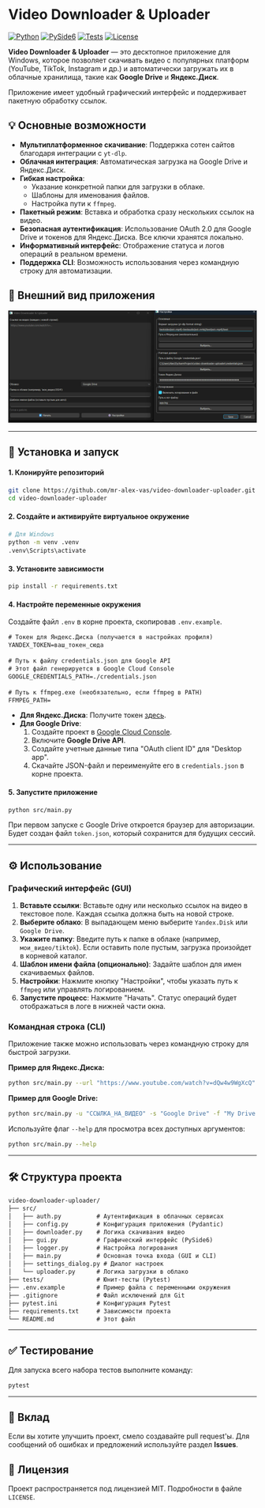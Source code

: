 # Video Downloader & Uploader

[![Python](https://img.shields.io/badge/Python-3.11+-blue?logo=python)](https://www.python.org/)
[![PySide6](https://img.shields.io/badge/PySide6-6.7-brightgreen?logo=qt)](https://www.qt.io/qt-for-python)
[![Tests](https://img.shields.io/badge/Tests-Passed-success)](https://github.com/mr-alex-vas/video-downloader-uploader/actions)
[![License](https://img.shields.io/badge/License-MIT-blue.svg)](https://opensource.org/licenses/MIT)

**Video Downloader & Uploader** — это десктопное приложение для Windows, которое позволяет скачивать видео с популярных платформ (YouTube, TikTok, Instagram и др.) и автоматически загружать их в облачные хранилища, такие как **Google Drive** и **Яндекс.Диск**.

Приложение имеет удобный графический интерфейс и поддерживает пакетную обработку ссылок.

## 💡 Основные возможности

- **Мультиплатформенное скачивание**: Поддержка сотен сайтов благодаря интеграции с `yt-dlp`.
- **Облачная интеграция**: Автоматическая загрузка на Google Drive и Яндекс.Диск.
- **Гибкая настройка**:
    - Указание конкретной папки для загрузки в облаке.
    - Шаблоны для именования файлов.
    - Настройка пути к `ffmpeg`.
- **Пакетный режим**: Вставка и обработка сразу нескольких ссылок на видео.
- **Безопасная аутентификация**: Использование OAuth 2.0 для Google Drive и токенов для Яндекс.Диска. Все ключи хранятся локально.
- **Информативный интерфейс**: Отображение статуса и логов операций в реальном времени.
- **Поддержка CLI**: Возможность использования через командную строку для автоматизации.

## 📱 Внешний вид приложения

![Описание скриншота](Скриншот.png)

---

## 🚀 Установка и запуск

#### 1. Клонируйте репозиторий

```bash
git clone https://github.com/mr-alex-vas/video-downloader-uploader.git
cd video-downloader-uploader
```

#### 2. Создайте и активируйте виртуальное окружение

```bash
# Для Windows
python -m venv .venv
.venv\Scripts\activate
```

#### 3. Установите зависимости

```bash
pip install -r requirements.txt
```

#### 4. Настройте переменные окружения

Создайте файл `.env` в корне проекта, скопировав `.env.example`.

```
# Токен для Яндекс.Диска (получается в настройках профиля)
YANDEX_TOKEN=ваш_токен_сюда

# Путь к файлу credentials.json для Google API
# Этот файл генерируется в Google Cloud Console
GOOGLE_CREDENTIALS_PATH=./credentials.json

# Путь к ffmpeg.exe (необязательно, если ffmpeg в PATH)
FFMPEG_PATH=
```

- **Для Яндекс.Диска**: Получите токен [здесь](https://yandex.ru/dev/disk/poligon/).
- **Для Google Drive**:
    1. Создайте проект в [Google Cloud Console](https://console.cloud.google.com/).
    2. Включите **Google Drive API**.
    3. Создайте учетные данные типа "OAuth client ID" для "Desktop app".
    4. Скачайте JSON-файл и переименуйте его в `credentials.json` в корне проекта.

#### 5. Запустите приложение

```bash
python src/main.py
```

При первом запуске с Google Drive откроется браузер для авторизации. Будет создан файл `token.json`, который сохранится для будущих сессий.

---

## ⚙️ Использование

### Графический интерфейс (GUI)

1.  **Вставьте ссылки**: Вставьте одну или несколько ссылок на видео в текстовое поле. Каждая ссылка должна быть на новой строке.
2.  **Выберите облако**: В выпадающем меню выберите `Yandex.Disk` или `Google Drive`.
3.  **Укажите папку**: Введите путь к папке в облаке (например, `мои_видео/tiktok`). Если оставить поле пустым, загрузка произойдет в корневой каталог.
4.  **Шаблон имени файла (опционально)**: Задайте шаблон для имен скачиваемых файлов.
5.  **Настройки**: Нажмите кнопку "Настройки", чтобы указать путь к `ffmpeg` или управлять логированием.
6.  **Запустите процесс**: Нажмите "Начать". Статус операций будет отображаться в логе в нижней части окна.

### Командная строка (CLI)

Приложение также можно использовать через командную строку для быстрой загрузки.

**Пример для Яндекс.Диска:**
```bash
python src/main.py --url "https://www.youtube.com/watch?v=dQw4w9WgXcQ" --storage "Yandex.Disk" --folder "Любимое"
```

**Пример для Google Drive:**
```bash
python src/main.py -u "ССЫЛКА_НА_ВИДЕО" -s "Google Drive" -f "My Drive Videos"
```

Используйте флаг `--help` для просмотра всех доступных аргументов:
```bash
python src/main.py --help
```

---

## 🛠️ Структура проекта

```
video-downloader-uploader/
├── src/
│   ├── auth.py          # Аутентификация в облачных сервисах
│   ├── config.py        # Конфигурация приложения (Pydantic)
│   ├── downloader.py    # Логика скачивания видео
│   ├── gui.py           # Графический интерфейс (PySide6)
│   ├── logger.py        # Настройка логирования
│   ├── main.py          # Основная точка входа (GUI и CLI)
│   ├── settings_dialog.py # Диалог настроек
│   └── uploader.py      # Логика загрузки в облако
├── tests/               # Юнит-тесты (Pytest)
├── .env.example         # Пример файла с переменными окружения
├── .gitignore           # Файл исключений для Git
├── pytest.ini           # Конфигурация Pytest
├── requirements.txt     # Зависимости проекта
└── README.md            # Этот файл
```

---

## ✅ Тестирование

Для запуска всего набора тестов выполните команду:

```bash
pytest
```

---

## 🤝 Вклад

Если вы хотите улучшить проект, смело создавайте pull request'ы. Для сообщений об ошибках и предложений используйте раздел **Issues**.

## 📄 Лицензия

Проект распространяется под лицензией MIT. Подробности в файле `LICENSE`.
